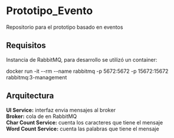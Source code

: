 # Prototipo_Evento
Repositorio para el prototipo basado en eventos

## Requisitos
Instancia de RabbitMQ, para desarrollo se utilizó un container:

docker run -it --rm --name rabbitmq -p 5672:5672 -p 15672:15672 rabbitmq:3-management

## Arquitectura
<b>UI Service:</b> interfaz envia mensajes al broker<br/>
<b>Broker:</b> cola de en RabbitMQ<br/>
<b>Char Count Service:</b> cuenta los caracteres que tiene el mensaje<br/>
<b>Word Count Service:</b> cuenta las palabras que tiene el mensaje<br/>
